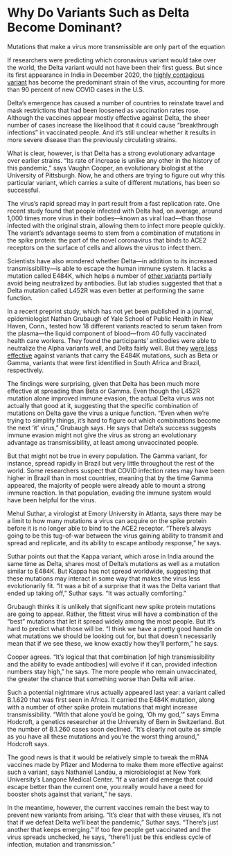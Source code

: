 # Why Do Variants Such as Delta Become Dominant?

Mutations that make a virus more transmissible are only part of the equation



If researchers were predicting which coronavirus variant would take over the world, the Delta variant would not have been their first guess. But since its first appearance in India in December 2020, the [highly contagious variant](https://www.scientificamerican.com/article/how-dangerous-is-the-delta-variant-and-will-it-cause-a-covid-surge-in-the-u-s/) has become the predominant strain of the virus, accounting for more than 90 percent of new COVID cases in the U.S.

Delta’s emergence has caused a number of countries to reinstate travel and mask restrictions that had been loosened as vaccination rates rose. Although the vaccines appear mostly effective against Delta, the sheer number of cases increase the likelihood that it could cause “breakthrough infections” in vaccinated people. And it’s still unclear whether it results in more severe disease than the previously circulating strains.

What is clear, however, is that Delta has a strong evolutionary advantage over earlier strains. “Its rate of increase is unlike any other in the history of this pandemic,” says Vaughn Cooper, an evolutionary biologist at the University of Pittsburgh. Now, he and others are trying to figure out why this particular variant, which carries a suite of different mutations, has been so successful.

The virus’s rapid spread may in part result from a fast replication rate. One recent study found that people infected with Delta had, on average, around 1,000 times more virus in their bodies—known as viral load—than those infected with the original strain, allowing them to infect more people quickly. The variant’s advantage seems to stem from a combination of mutations in the spike protein: the part of the novel coronavirus that binds to ACE2 receptors on the surface of cells and allows the virus to infect them.

Scientists have also wondered whether Delta—in addition to its increased transmissibility—is able to escape the human immune system. It lacks a mutation called E484K, which helps a number of [other variants](https://www.cell.com/cell-host-microbe/pdf/S1931-3128(21)00082-2.pdf) partially avoid being neutralized by antibodies. But lab studies suggested that that a Delta mutation called L452R was even better at performing the same function.

In a recent preprint study, which has not yet been published in a journal, epidemiologist Nathan Grubaugh of Yale School of Public Health in New Haven, Conn., tested how 18 different variants reacted to serum taken from the plasma—the liquid component of blood—from 40 fully vaccinated health care workers. They found the participants’ antibodies were able to neutralize the Alpha variants well, and Delta fairly well. But they [were less effective](https://www.medrxiv.org/content/10.1101/2021.07.14.21260307v1.full-text) against variants that carry the E484K mutations, such as Beta or Gamma, variants that were first identified in South Africa and Brazil, respectively.

The findings were surprising, given that Delta has been much more effective at spreading than Beta or Gamma. Even though the L452R mutation alone improved immune evasion, the actual Delta virus was not actually that good at it, suggesting that the specific combination of mutations on Delta gave the virus a unique function. “Even when we’re trying to simplify things, it’s hard to figure out which combinations become the next ‘it’ virus,” Grubaugh says. He says that Delta’s success suggests immune evasion might not give the virus as strong an evolutionary advantage as transmissibility, at least among unvaccinated people.

But that might not be true in every population. The Gamma variant, for instance, spread rapidly in Brazil but very little throughout the rest of the world. Some researchers suspect that COVID infection rates may have been higher in Brazil than in most countries, meaning that by the time Gamma appeared, the majority of people were already able to mount a strong immune reaction. In that population, evading the immune system would have been helpful for the virus.

Mehul Suthar, a virologist at Emory University in Atlanta, says there may be a limit to how many mutations a virus can acquire on the spike protein before it is no longer able to bind to the ACE2 receptor. “There’s always going to be this tug-of-war between the virus gaining ability to transmit and spread and replicate, and its ability to escape antibody response,” he says.

Suthar points out that the Kappa variant, which arose in India around the same time as Delta, shares most of Delta’s mutations as well as a mutation similar to E484K. But Kappa has not spread worldwide, suggesting that these mutations may interact in some way that makes the virus less evolutionarily fit. “It was a bit of a surprise that it was the Delta variant that ended up taking off,” Suthar says. “It was actually comforting.”

Grubaugh thinks it is unlikely that significant new spike protein mutations are going to appear. Rather, the fittest virus will have a combination of the “best” mutations that let it spread widely among the most people. But it’s hard to predict what those will be. “I think we have a pretty good handle on what mutations we should be looking out for, but that doesn’t necessarily mean that if we see these, we know exactly how they’ll perform,” he says.

Cooper agrees. “It’s logical that that combination [of high transmissibility and the ability to evade antibodies] will evolve if it can, provided infection numbers stay high,” he says. The more people who remain unvaccinated, the greater the chance that something worse than Delta will arise.

Such a potential nightmare virus actually appeared last year: a variant called B.1.620 that was first seen in Africa. It carried the E484K mutation, along with a number of other spike protein mutations that might increase transmissibility. “With that alone you’d be going, ‘Oh my god,’” says Emma Hodcroft, a genetics researcher at the University of Bern in Switzerland. But the number of B.1.260 cases soon declined. “It’s clearly not quite as simple as you have all these mutations and you’re the worst thing around,” Hodcroft says.

The good news is that it would be relatively simple to tweak the mRNA vaccines made by Pfizer and Moderna to make them more effective against such a variant, says Nathaniel Landau, a microbiologist at New York University’s Langone Medical Center. “If a variant did emerge that could escape better than the current one, you really would have a need for booster shots against that variant,” he says.

In the meantime, however, the current vaccines remain the best way to prevent new variants from arising. “It’s clear that with these viruses, it’s not that if we defeat Delta we’ll beat the pandemic,” Suthar says. “There’s just another that keeps emerging.” If too few people get vaccinated and the virus spreads unchecked, he says, “there’ll just be this endless cycle of infection, mutation and transmission.”